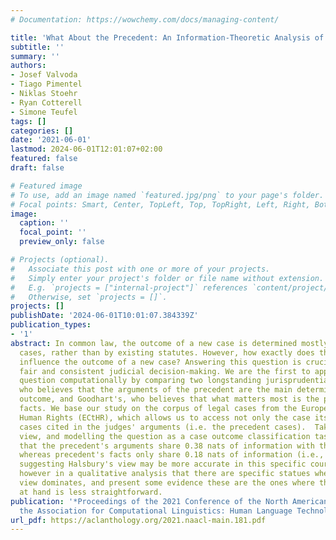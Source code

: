 ```yaml
---
# Documentation: https://wowchemy.com/docs/managing-content/

title: 'What About the Precedent: An Information-Theoretic Analysis of Common Law'
subtitle: ''
summary: ''
authors:
- Josef Valvoda
- Tiago Pimentel
- Niklas Stoehr
- Ryan Cotterell
- Simone Teufel
tags: []
categories: []
date: '2021-06-01'
lastmod: 2024-06-01T12:01:07+02:00
featured: false
draft: false

# Featured image
# To use, add an image named `featured.jpg/png` to your page's folder.
# Focal points: Smart, Center, TopLeft, Top, TopRight, Left, Right, BottomLeft, Bottom, BottomRight.
image:
  caption: ''
  focal_point: ''
  preview_only: false

# Projects (optional).
#   Associate this post with one or more of your projects.
#   Simply enter your project's folder or file name without extension.
#   E.g. `projects = ["internal-project"]` references `content/project/deep-learning/index.md`.
#   Otherwise, set `projects = []`.
projects: []
publishDate: '2024-06-01T10:01:07.384339Z'
publication_types:
- '1'
abstract: In common law, the outcome of a new case is determined mostly by precedent
  cases, rather than by existing statutes. However, how exactly does the precedent
  influence the outcome of a new case? Answering this question is crucial for guaranteeing
  fair and consistent judicial decision-making. We are the first to approach this
  question computationally by comparing two longstanding jurisprudential views; Halsbury's,
  who believes that the arguments of the precedent are the main determinant of the
  outcome, and Goodhart's, who believes that what matters most is the precedent's
  facts. We base our study on the corpus of legal cases from the European Court of
  Human Rights (ECtHR), which allows us to access not only the case itself, but also
  cases cited in the judges' arguments (i.e. the precedent cases).  Taking an information-theoretic
  view, and modelling the question as a case outcome classification task, we find
  that the precedent's arguments share 0.38 nats of information with the case's outcome,
  whereas precedent's facts only share 0.18 nats of information (i.e., 58% less);
  suggesting Halsbury's view may be more accurate in this specific court.  We found
  however in a qualitative analysis that there are specific statues where Goodhart's
  view dominates, and present some evidence these are the ones where the legal concept
  at hand is less straightforward.
publication: '*Proceedings of the 2021 Conference of the North American Chapter of
  the Association for Computational Linguistics: Human Language Technologies*'
url_pdf: https://aclanthology.org/2021.naacl-main.181.pdf
---
```

